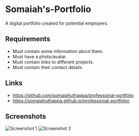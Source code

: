 # Somaiah's-Portfolio
A digital portfolio created for potential employers.

## Requirements
- Must contain some information about them.
- Must have a photo/avatar.
- Must contain links to different projects.
- Must contain their contact details

## Links
- https://github.com/somaiahuthappa/professional-portfolio
- https://somaiahuthappa.github.io/professional-portfolio/

## Screenshots
![Screenshot 1](//assets/images/screenshot-1.png)
![Screenshot 2](//assets/images/screenshot-2.png)
